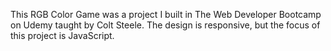 This RGB Color Game was a project I built in The Web Developer Bootcamp on Udemy taught by Colt Steele. The design is responsive, but the focus of this project is JavaScript.
